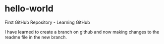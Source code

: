 # hello-world
First GitHub Repository - Learning GitHub

I have learned to create a branch on github and now making changes to the readme file in the new branch.
